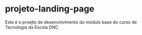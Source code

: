 # projeto-landing-page
Este é o proejto de desenvolvimento do módulo base do curso de Tecnologia da Escola DNC
